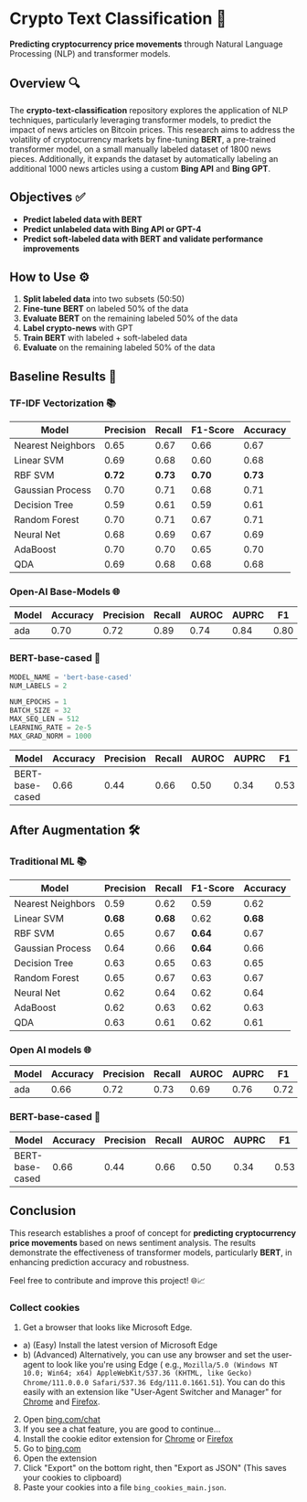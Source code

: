 # Crypto Text Classification 🚀

**Predicting cryptocurrency price movements** through Natural Language Processing (NLP) and transformer models.

## Overview 🔍

The **crypto-text-classification** repository explores the application of NLP techniques, particularly leveraging
transformer models, to predict the impact of news articles on Bitcoin prices. This research aims to address the
volatility of cryptocurrency markets by fine-tuning **BERT**, a pre-trained transformer model, on a small manually
labeled dataset of 1800 news pieces. Additionally, it expands the dataset by automatically labeling an additional 1000
news articles using a custom **Bing API** and **Bing GPT**.

## Objectives ✅

- **Predict labeled data with BERT**
- **Predict unlabeled data with Bing API or GPT-4**
- **Predict soft-labeled data with BERT and validate performance improvements**

## How to Use ⚙️

1. **Split labeled data** into two subsets (50:50)
2. **Fine-tune BERT** on labeled 50% of the data
3. **Evaluate BERT** on the remaining labeled 50% of the data
4. **Label crypto-news** with GPT
5. **Train BERT** with labeled + soft-labeled data
6. **Evaluate** on the remaining labeled 50% of the data

## Baseline Results 🧸

### TF-IDF Vectorization 📚

| Model             | Precision | Recall   | F1-Score | Accuracy |
|-------------------|-----------|----------|----------|----------|
| Nearest Neighbors | 0.65      | 0.67     | 0.66     | 0.67     |
| Linear SVM        | 0.69      | 0.68     | 0.60     | 0.68     |
| RBF SVM           | **0.72**  | **0.73** | **0.70** | **0.73** |
| Gaussian Process  | 0.70      | 0.71     | 0.68     | 0.71     |
| Decision Tree     | 0.59      | 0.61     | 0.59     | 0.61     |
| Random Forest     | 0.70      | 0.71     | 0.67     | 0.71     |
| Neural Net        | 0.68      | 0.69     | 0.67     | 0.69     |
| AdaBoost          | 0.70      | 0.70     | 0.65     | 0.70     |
| QDA               | 0.69      | 0.68     | 0.68     | 0.68     |

### Open-AI Base-Models 🌐

| Model | Accuracy | Precision | Recall | AUROC | AUPRC | F1   |
|-------|----------|-----------|--------|-------|-------|------|
| ada   | 0.70     | 0.72      | 0.89   | 0.74  | 0.84  | 0.80 |

### BERT-base-cased 🧩

```python
MODEL_NAME = 'bert-base-cased'
NUM_LABELS = 2

NUM_EPOCHS = 1
BATCH_SIZE = 32
MAX_SEQ_LEN = 512
LEARNING_RATE = 2e-5
MAX_GRAD_NORM = 1000
```

| Model           | Accuracy | Precision | Recall | AUROC | AUPRC | F1   |
|-----------------|----------|-----------|--------|-------|-------|------|
| BERT-base-cased | 0.66     | 0.44      | 0.66   | 0.50  | 0.34  | 0.53 |

## After Augmentation 🛠

### Traditional ML 📚

| Model             | Precision | Recall   | F1-Score | Accuracy |
|-------------------|-----------|----------|----------|----------|
| Nearest Neighbors | 0.59      | 0.62     | 0.59     | 0.62     |
| Linear SVM        | **0.68**  | **0.68** | 0.62     | **0.68** |
| RBF SVM           | 0.65      | 0.67     | **0.64** | 0.67     |
| Gaussian Process  | 0.64      | 0.66     | **0.64** | 0.66     |
| Decision Tree     | 0.63      | 0.65     | 0.63     | 0.65     |
| Random Forest     | 0.65      | 0.67     | 0.63     | 0.67     |
| Neural Net        | 0.62      | 0.64     | 0.62     | 0.64     |
| AdaBoost          | 0.62      | 0.63     | 0.62     | 0.63     |
| QDA               | 0.63      | 0.61     | 0.62     | 0.61     |

### Open AI models 🌐

| Model | Accuracy | Precision | Recall | AUROC | AUPRC | F1   |
|-------|----------|-----------|--------|-------|-------|------|
| ada   | 0.66     | 0.72      | 0.73   | 0.69  | 0.76  | 0.72 |

### BERT-base-cased 🧩

| Model           | Accuracy | Precision | Recall | AUROC | AUPRC | F1   |
|-----------------|----------|-----------|--------|-------|-------|------|
| BERT-base-cased | 0.66     | 0.44      | 0.66   | 0.50  | 0.34  | 0.53 |

## Conclusion

This research establishes a proof of concept for **predicting cryptocurrency price movements** based on news sentiment
analysis. The results demonstrate the effectiveness of transformer models, particularly **BERT**, in enhancing
prediction accuracy and robustness.

Feel free to contribute and improve this project! 🌐📈

### Collect cookies

1. Get a browser that looks like Microsoft Edge.

- a) (Easy) Install the latest version of Microsoft Edge
- b) (Advanced) Alternatively, you can use any browser and set the user-agent to look like you're using Edge (
  e.g., `Mozilla/5.0 (Windows NT 10.0; Win64; x64) AppleWebKit/537.36 (KHTML, like Gecko) Chrome/111.0.0.0 Safari/537.36 Edg/111.0.1661.51`).
  You can do this easily with an extension like "User-Agent Switcher and Manager"
  for [Chrome](https://chrome.google.com/webstore/detail/user-agent-switcher-and-m/bhchdcejhohfmigjafbampogmaanbfkg)
  and [Firefox](https://addons.mozilla.org/en-US/firefox/addon/user-agent-string-switcher/).

2. Open [bing.com/chat](https://bing.com/chat)
3. If you see a chat feature, you are good to continue...
4. Install the cookie editor extension
   for [Chrome](https://chrome.google.com/webstore/detail/cookie-editor/hlkenndednhfkekhgcdicdfddnkalmdm)
   or [Firefox](https://addons.mozilla.org/en-US/firefox/addon/cookie-editor/)
5. Go to [bing.com](https://bing.com)
6. Open the extension
7. Click "Export" on the bottom right, then "Export as JSON" (This saves your cookies to clipboard)
8. Paste your cookies into a file `bing_cookies_main.json`.

[//]: # (   - NOTE: The **cookies file name MUST follow the regex pattern `bing_cookies_*.json`**, so that they could be recognized by internal cookie processing mechanisms)
